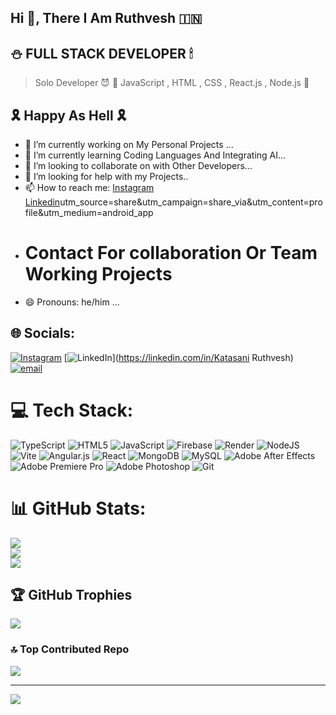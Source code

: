 ## Hi 👋,  There I Am Ruthvesh 🇮🇳
## ⛄️ FULL STACK DEVELOPER 🕯
> Solo Developer 😈
> 📃 JavaScript , HTML , CSS , React.js , Node.js 📃
## 🎗 Happy As Hell  🎗


- 🔭 I’m currently working on My Personal Projects ...
- 🌱 I’m currently learning Coding Languages And Integrating AI...
- 👯 I’m looking to collaborate on with Other Developers...
- 🤔 I’m looking for help with my Projects..
- 📫 How to reach me:
[Instagram](https://www.instagram.com/immortal.___.x?igsh=MW95dnRxaGU0bjl6aw==)
[Linkedin](https://www.linkedin.com/in/katasani-ruthvesh-777b13311?)utm_source=share&utm_campaign=share_via&utm_content=profile&utm_medium=android_app
- # Contact For collaboration Or Team Working Projects
- 😄 Pronouns: he/him ...


## 🌐 Socials:
[![Instagram](https://img.shields.io/badge/Instagram-%23E4405F.svg?logo=Instagram&logoColor=white)](https://instagram.com/immortal.___.x) [![LinkedIn](https://img.shields.io/badge/LinkedIn-%230077B5.svg?logo=linkedin&logoColor=white)](https://linkedin.com/in/Katasani Ruthvesh) [![email](https://img.shields.io/badge/Email-D14836?logo=gmail&logoColor=white)](mailto:ruthvesh15@gmail.com) 

# 💻 Tech Stack:
![TypeScript](https://img.shields.io/badge/typescript-%23007ACC.svg?style=for-the-badge&logo=typescript&logoColor=white) ![HTML5](https://img.shields.io/badge/html5-%23E34F26.svg?style=for-the-badge&logo=html5&logoColor=white) ![JavaScript](https://img.shields.io/badge/javascript-%23323330.svg?style=for-the-badge&logo=javascript&logoColor=%23F7DF1E) ![Firebase](https://img.shields.io/badge/firebase-%23039BE5.svg?style=for-the-badge&logo=firebase) ![Render](https://img.shields.io/badge/Render-%46E3B7.svg?style=for-the-badge&logo=render&logoColor=white) ![NodeJS](https://img.shields.io/badge/node.js-6DA55F?style=for-the-badge&logo=node.js&logoColor=white) ![Vite](https://img.shields.io/badge/vite-%23646CFF.svg?style=for-the-badge&logo=vite&logoColor=white) ![Angular.js](https://img.shields.io/badge/angular.js-%23E23237.svg?style=for-the-badge&logo=angularjs&logoColor=white) ![React](https://img.shields.io/badge/react-%2320232a.svg?style=for-the-badge&logo=react&logoColor=%2361DAFB) ![MongoDB](https://img.shields.io/badge/MongoDB-%234ea94b.svg?style=for-the-badge&logo=mongodb&logoColor=white) ![MySQL](https://img.shields.io/badge/mysql-4479A1.svg?style=for-the-badge&logo=mysql&logoColor=white) ![Adobe After Effects](https://img.shields.io/badge/Adobe%20After%20Effects-9999FF.svg?style=for-the-badge&logo=Adobe%20After%20Effects&logoColor=white) ![Adobe Premiere Pro](https://img.shields.io/badge/Adobe%20Premiere%20Pro-9999FF.svg?style=for-the-badge&logo=Adobe%20Premiere%20Pro&logoColor=white) ![Adobe Photoshop](https://img.shields.io/badge/adobe%20photoshop-%2331A8FF.svg?style=for-the-badge&logo=adobe%20photoshop&logoColor=white) ![Git](https://img.shields.io/badge/git-%23F05033.svg?style=for-the-badge&logo=git&logoColor=white)
# 📊 GitHub Stats:
![](https://github-readme-stats.vercel.app/api?username=aloneplayzz&theme=dark&hide_border=false&include_all_commits=false&count_private=false)<br/>
![](https://nirzak-streak-stats.vercel.app/?user=aloneplayzz&theme=dark&hide_border=false)<br/>
![](https://github-readme-stats.vercel.app/api/top-langs/?username=aloneplayzz&theme=dark&hide_border=false&include_all_commits=false&count_private=false&layout=compact)

## 🏆 GitHub Trophies
![](https://github-profile-trophy.vercel.app/?username=aloneplayzz&theme=radical&no-frame=false&no-bg=true&margin-w=4)

### 🔝 Top Contributed Repo
![](https://github-contributor-stats.vercel.app/api?username=aloneplayzz&limit=5&theme=dark&combine_all_yearly_contributions=true)

---
[![](https://visitcount.itsvg.in/api?id=aloneplayzz&icon=0&color=0)](https://visitcount.itsvg.in)

<!-- Proudly created with GPRM ( https://gprm.itsvg.in ) -->

